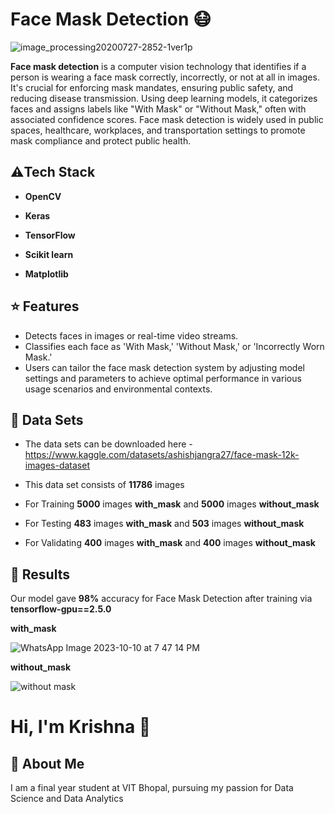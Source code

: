 
#                                                          Face Mask Detection 😷

![image_processing20200727-2852-1ver1p](https://github.com/krishnah1/Face_Mask_Detection/assets/65085409/f9634baa-52e7-4ee8-bafc-ed36267b9f33|width=100)


**Face mask detection** is a computer vision technology that identifies if a person is wearing a face mask correctly, incorrectly, or not at all in images. It's crucial for enforcing mask mandates, ensuring public safety, and reducing disease transmission. Using deep learning models, it categorizes faces and assigns labels like "With Mask" or "Without Mask," often with associated confidence scores. Face mask detection is widely used in public spaces, healthcare, workplaces, and transportation settings to promote mask compliance and protect public health.

## ⚠️Tech Stack

- **OpenCV**

- **Keras**

- **TensorFlow** 

- **Scikit learn** 

- **Matplotlib** 


## ⭐ Features

- Detects faces in images or real-time video streams.
- Classifies each face as 'With Mask,' 'Without Mask,' or 'Incorrectly Worn Mask.'
- Users can tailor the face mask detection system by adjusting model settings and parameters to achieve optimal performance in various usage scenarios and environmental contexts.
## 📂 Data Sets
- The data sets can be downloaded here - https://www.kaggle.com/datasets/ashishjangra27/face-mask-12k-images-dataset

- This data set consists of **11786** images 

- For Training **5000** images **with_mask** and **5000** images **without_mask**

- For Testing **483** images **with_mask** and **503** images  **without_mask**

- For Validating **400** images **with_mask** and **400** images  **without_mask**
## 🔑 Results
Our model gave **98%** accuracy for Face Mask Detection after training via **tensorflow-gpu==2.5.0**



**with_mask** 

![WhatsApp Image 2023-10-10 at 7 47 14 PM](https://github.com/krishnah1/Face_Mask_Detection/assets/65085409/7c99fae7-4317-4155-9efa-47679c47fb12)


**without_mask**

![without mask](https://github.com/krishnah1/Face_Mask_Detection/assets/65085409/8f05d097-8e5a-40e8-9e7a-99f5e65f391b)

# Hi, I'm Krishna 👋


## 🚀 About Me
I am a final year student at VIT Bhopal, pursuing my passion for Data Science and Data Analytics 
